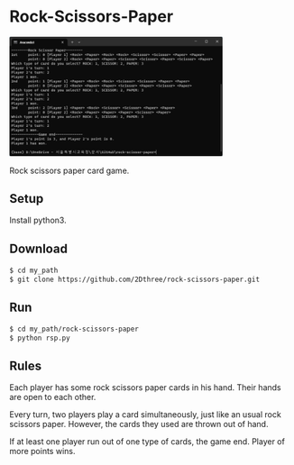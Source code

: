 # Rock-Scissors-Paper

<img src = "./screenshots/banner.png" width="75%">

Rock scissors paper card game.

## Setup
Install python3.

## Download
```
$ cd my_path
$ git clone https://github.com/2Dthree/rock-scissors-paper.git
```

## Run
```
$ cd my_path/rock-scissors-paper
$ python rsp.py
```

## Rules
Each player has some rock scissors paper cards in his hand. Their hands are open to each other.

Every turn, two players play a card simultaneously, just like an usual rock scissors paper. However, the cards they used are thrown out of hand.

If at least one player run out of one type of cards, the game end. Player of more points wins.